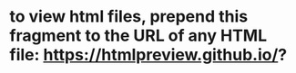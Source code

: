 # to view html files, prepend this fragment to the URL of any HTML file: https://htmlpreview.github.io/?
